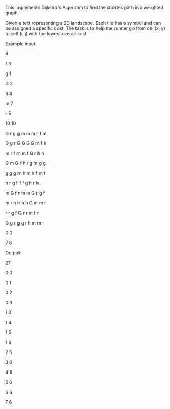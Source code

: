 This implements Dijkstra's Algorithm to find the shortes path in a weighted graph. 

Given a text representing a 2D landscape. Each tile has a symbol and can be assigned a specific cost. The task is to help the runner go from cell(x, y) to cell (i, j) with the lowest overall cost

Example input:

6

f 3

g 1

G 2

h 4

m 7

r 5

10 10

G r g g m m m r f m

G g r G G G G m f h

m r f m m f G r h h

G m G f h r g m g g

g g g m h m h f m f

h r g f f f g h r h

m G f r m m G r g f

m r h h h h G m m r

r r g f G r r m f r

G g r g g r h m m r

0 0

7 6

Output:

27

0 0

0 1

0 2

0 3

1 3

1 4

1 5

1 6

2 6

3 6

4 6

5 6

6 6

7 6
